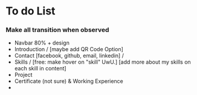 # To do List
### Make all transition when observed
- Navbar 80% + design
- Introduction / [maybe add QR Code Option]
- Contact [facebook, github, email, linkedin] /
- Skills / [free: make hover on "skill" UwU.] [add more about my skills on each skill in content]
- Project
- Certificate (not sure) & Working Experience
- 